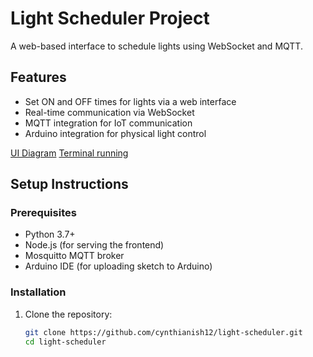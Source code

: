# Light Scheduler Project

A web-based interface to schedule lights using WebSocket and MQTT.

## Features

- Set ON and OFF times for lights via a web interface
- Real-time communication via WebSocket
- MQTT integration for IoT communication
- Arduino integration for physical light control

 [UI Diagram](./there.png)
  [Terminal running](./here.png)
## Setup Instructions

### Prerequisites

- Python 3.7+
- Node.js (for serving the frontend)
- Mosquitto MQTT broker
- Arduino IDE (for uploading sketch to Arduino)

### Installation

1. Clone the repository:
   ```bash
   git clone https://github.com/cynthianish12/light-scheduler.git
   cd light-scheduler
